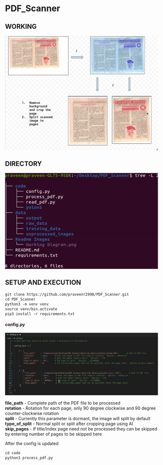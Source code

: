 # PDF_Scanner

## WORKING
![Working](https://github.com/praveenr2998/PDF_Scanner/blob/main/Readme%20Images/Working%20Diagram.png?raw=true)

## DIRECTORY
![Directory](https://github.com/praveenr2998/PDF_Scanner/blob/main/Readme%20Images/directory%20structure.png?raw=true)

## SETUP AND EXECUTION 

```
git clone https://github.com/praveenr2998/PDF_Scanner.git
cd PDF_Scanner
python3 -m venv venv
source venv/bin.activate
pip3 install -r requirements.txt 
```
#### config.py
![Config](https://github.com/praveenr2998/PDF_Scanner/blob/main/Readme%20Images/Config.png?raw=true)  

**file_path**     - Complete path of the PDF file to be processed   
**rotation**      - Rotation for each page, only 90 degree clockwise and 90 degree counter-clockwise rotation   
**split**         - Currently this parameter is dormant, the image will split by default  
**type_of_split** - Normal split or split after cropping page using AI  
**skip_pages**    - If title/index page need not be processed they can be skipped by entering number of pages to be skipped here  
  

After the config is updated 
```
cd code
python3 process_pdf.py
```
